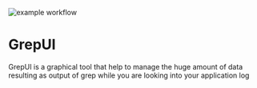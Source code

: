 ![example workflow](https://github.com/apollace/GrepUI/actions/workflows/Compile.yml/badge.svg)

# GrepUI
GrepUI is a graphical tool that help to manage the huge amount of data resulting as output of grep while you are looking into your application log
